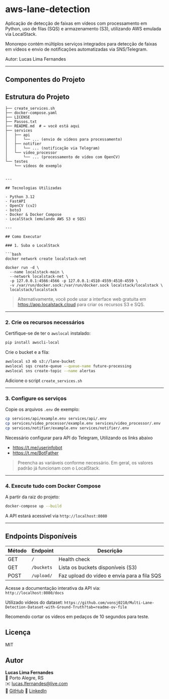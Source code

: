 # aws-lane-detection

Aplicação de detecção de faixas em vídeos com processamento em Python, uso de filas (SQS) e armazenamento (S3), utilizando AWS emulada via LocalStack.

Monorepo contém múltiplos serviços integrados para detecção de faixas em vídeos e envio de notificações automatizadas via SNS/Telegram.

Autor: Lucas Lima Fernandes

---

## Componentes do Projeto

## Estrutura do Projeto

```plaintext
├── create_services.sh
├── docker-compose.yaml
├── LICENSE
├── Passos.txt
├── README.md  # ← você está aqui
├── services
│   ├── api
│   │   └── ... (envio de vídeos para processamento)
│   ├── notifier
│   │   └── ... (notificação via Telegram)
│   └── video_processor
│       └── ... (processamento de vídeo com OpenCV)
└── testes
    └── vídeos de exemplo


---

## Tecnologias Utilizadas

- Python 3.12
- FastAPI
- OpenCV (cv2)
- boto3
- Docker & Docker Compose
- LocalStack (emulando AWS S3 e SQS)

---

## Como Executar

### 1. Suba o LocalStack

```bash
docker network create localstack-net

docker run -d \
  --name localstack-main \
  --network localstack-net \
  -p 127.0.0.1:4566:4566 -p 127.0.0.1:4510-4559:4510-4559 \
  -v /var/run/docker.sock:/var/run/docker.sock localstack/localstack \
  localstack/localstack
```


> Alternativamente, você pode usar a interface web gratuita em https://app.localstack.cloud para criar os recursos S3 e SQS.

---

### 2. Crie os recursos necessários

Certifique-se de ter o `awslocal` instalado:

```bash
pip install awscli-local
```

Crie o bucket e a fila:

```bash
awslocal s3 mb s3://lane-bucket
awslocal sqs create-queue --queue-name future-processing
awslocal sns create-topic --name alertas
```

Adicione o script `create_services.sh`

---

### 3. Configure os serviços

Copie os arquivos `.env` de exemplo:

```bash
cp services/api/example.env services/api/.env
cp services/video_processor/example.env services/video_processor/.env
cp services/notifier/example.env services/notifier/.env
```

Necessário configurar para API do Telegram, Utilizando os links abaixo

- https://t.me/userinfobot
- https://t.me/BotFather

> Preencha as variáveis conforme necessário. Em geral, os valores padrão já funcionam com o LocalStack.

---

### 4. Execute tudo com Docker Compose

A partir da raiz do projeto:

```bash
docker-compose up --build
```

A API estará acessível via `http://localhost:8080`

---

## Endpoints Disponíveis

| Método | Endpoint       | Descrição                              |
|--------|----------------|----------------------------------------|
| GET    | `/`            | Health check                           |
| GET    | `/buckets`     | Lista os buckets disponíveis (S3)      |
| POST   | `/upload/`     | Faz upload do vídeo e envia para a fila SQS |

Acesse a documentação interativa da API via:  
`http://localhost:8080/docs`

Utilizado vídeos do dataset: `https://github.com/vonsj0210/Multi-Lane-Detection-Dataset-with-Ground-Truth?tab=readme-ov-file`

Recomendo cortar os vídeos em pedaços de 10 segundos para teste.


## Licença

MIT

## Autor

**Lucas Lima Fernandes**  
📍 Porto Alegre, RS  
✉️ lucas.lfernandes@live.com  
🔗 [GitHub](https://github.com/lucaslimafernandes)
🔗 [LinkedIn](https://www.linkedin.com/in/lucaslimafernandes/)

